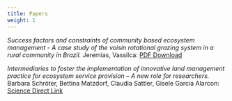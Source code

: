 ```yaml
---
title: Papers
weight: 1
---
```

*Success factors and constraints of community based ecosystem management - A case study of the voisin rotational grazing system in a rural community in Brazil.* Jeremias, Vassilca:
[PDF Download]({{site.url}}/papers/alvez.pdf)

*Intermediaries to foster the implementation of innovative land management practice for ecosystem service provision – A new role for researchers.* Barbara Schröter, Bettina Matzdorf, Claudia Sattler, Gisele Garcia Alarcon:
[Science Direct Link](http://www.sciencedirect.com/science/article/pii/S2212041615300346)
